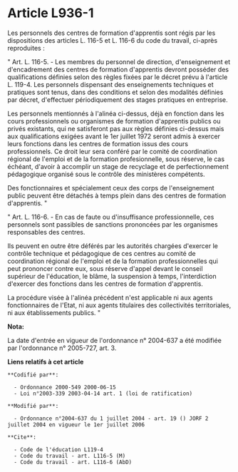 # Article L936-1

Les personnels des centres de formation d'apprentis sont régis par les dispositions des articles L. 116-5 et L. 116-6 du code
du travail, ci-après reproduites :

" Art. L. 116-5. - Les membres du personnel de direction, d'enseignement et d'encadrement des centres de formation
d'apprentis devront posséder des qualifications définies selon des règles fixées par le décret prévu à l'article L. 119-4.
Les personnels dispensant des enseignements techniques et pratiques sont tenus, dans des conditions et selon des modalités
définies par décret, d'effectuer périodiquement des stages pratiques en entreprise.

Les personnels mentionnés à l'alinéa ci-dessus, déjà en fonction dans les cours professionnels ou organismes de formation
d'apprentis publics ou privés existants, qui ne satisferont pas aux règles définies ci-dessus mais aux qualifications exigées
avant le 1er juillet 1972 seront admis à exercer leurs fonctions dans les centres de formation issus des cours
professionnels. Ce droit leur sera conféré par le comité de coordination régional de l'emploi et de la formation
profesionnelle, sous réserve, le cas échéant, d'avoir à accomplir un stage de recyclage et de perfectionnement pédagogique
organisé sous le contrôle des ministères compétents.

Des fonctionnaires et spécialement ceux des corps de l'enseignement public peuvent être détachés à temps plein dans des
centres de formation d'apprentis. "

" Art. L. 116-6. - En cas de faute ou d'insuffisance professionnelle, ces personnels sont passibles de sanctions prononcées
par les organismes responsables des centres.

Ils peuvent en outre être déférés par les autorités chargées d'exercer le contrôle technique et pédagogique de ces centres au
comité de coordination régional de l'emploi et de la formation professionnelles qui peut prononcer contre eux, sous réserve
d'appel devant le conseil supérieur de l'éducation, le blâme, la suspension à temps, l'interdiction d'exercer des fonctions
dans les centres de formation d'apprentis.

La procédure visée à l'alinéa précédent n'est applicable ni aux agents fonctionnaires de l'Etat, ni aux agents titulaires des
collectivités territoriales, ni aux établissements publics. "

**Nota:**

La date d'entrée en vigueur de l'ordonnance n° 2004-637 a été modifiée par l'ordonnance n° 2005-727, art. 3.

**Liens relatifs à cet article**

	**Codifié par**:

	  - Ordonnance 2000-549 2000-06-15
	  - Loi n°2003-339 2003-04-14 art. 1 (loi de ratification)

	**Modifié par**:

	  - Ordonnance n°2004-637 du 1 juillet 2004 - art. 19 () JORF 2 juillet 2004 en vigueur le 1er juillet 2006

	**Cite**:

	  - Code de l'éducation L119-4
	  - Code du travail - art. L116-5 (M)
	  - Code du travail - art. L116-6 (AbD)
